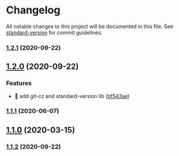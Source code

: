 # Changelog

All notable changes to this project will be documented in this file. See [standard-version](https://github.com/conventional-changelog/standard-version) for commit guidelines.

### [1.2.1](https://github.com/yeukfei02/weather-hk-bot/compare/v1.2.0...v1.2.1) (2020-09-22)

## [1.2.0](https://github.com/yeukfei02/weather-hk-bot/compare/v1.1.2...v1.2.0) (2020-09-22)


### Features

* 🎸 add git-cz and standard-version lib ([bf543ae](https://github.com/yeukfei02/weather-hk-bot/commit/bf543ae4762d739b1a97f59a5724a67012c09b22))

### [1.1.1](https://github.com/yeukfei02/weather-hk-bot/compare/v1.1.0...v1.1.1) (2020-06-07)

## [1.1.0](https://github.com/yeukfei02/weather-hk-bot/compare/v1.0.9...v1.1.0) (2020-03-15)

### [1.1.2](https://github.com/yeukfei02/weather-hk-bot/compare/v1.0.9...v1.1.2) (2020-09-22)
